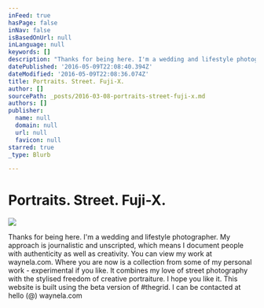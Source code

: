 ```yaml
---
inFeed: true
hasPage: false
inNav: false
isBasedOnUrl: null
inLanguage: null
keywords: []
description: "Thanks for being here. I'm a wedding and lifestyle photographer. My approach is journalistic and unscripted, which means I document people with authenticity as well as creativity. You can view my work at waynela.com. Where you are now is a collection from some of my personal work - experimental if you like. It combines my love of street photography with the stylised freedom of creative portraiture. I hope you like it. This website is built using the beta version of #thegrid. I can be contacted at hello (@) waynela.com"
datePublished: '2016-05-09T22:08:40.394Z'
dateModified: '2016-05-09T22:08:36.074Z'
title: Portraits. Street. Fuji-X.
author: []
sourcePath: _posts/2016-03-08-portraits-street-fuji-x.md
authors: []
publisher:
  name: null
  domain: null
  url: null
  favicon: null
starred: true
_type: Blurb

---
```

# Portraits. Street. Fuji-X.
![](https://the-grid-user-content.s3-us-west-2.amazonaws.com/5338a261-e6b5-4a7b-b7ea-415d8906fc5e.jpg)

Thanks for being here. I'm a wedding and lifestyle photographer. My approach is journalistic and unscripted, which means I document people with authenticity as well as creativity. You can view my work at waynela.com. Where you are now is a collection from some of my personal work - experimental if you like. It combines my love of street photography with the stylised freedom of creative portraiture. I hope you like it. This website is built using the beta version of \#thegrid. I can be contacted at hello (@) waynela.com